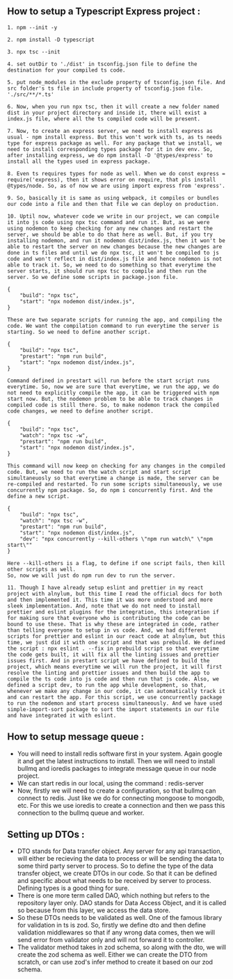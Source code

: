 ## How to setup a Typescript Express project :

```
1. npm --init -y
```

```
2. npm install -D typescript
```

```
3. npx tsc --init
```

```
4. set outDir to './dist' in tsconfig.json file to define the destination for your compiled ts code.
```

```
5. put node_modules in the exclude property of tsconfig.json file. And src folder's ts file in include property of tsconfig.json file. './src/**/*.ts'
```

```
6. Now, when you run npx tsc, then it will create a new folder named dist in your project directory and inside it, there will exist a index.js file, where all the ts compiled code will be present.
```

```
7. Now, to create an express server, we need to install express as usual - npm install express. But this won't work with ts, as ts needs type for express package as well. For any package that we install, we need to install corresponding types package for it in dev env. So, after installing express, we do npm install -D '@types/express' to install all the types used in express package.
```

```
8. Even ts requires types for node as well. When we do const express = require('express), then it shows error on require, that pls install @types/node. So, as of now we are using import express from 'express'.
```

```
9. So, basically it is same as using webpack, it compiles or bundles our code into a file and then that file we can deploy on production.
```

```
10. Uptil now, whatever code we write in our project, we can compile it into js code using npx tsc command and run it. But, as we were using nodemon to keep checking for any new changes and restart the server, we should be able to do that here as well. But, if you try installing nodemon, and run it nodemon dist/index.js, then it won't be able to restart the server on new changes because the new changes are done in ts files and until we do npx tsc, it won't be compiled to js code and won't reflect in dist/index.js file and hence nodemon is not able to track it. So, we need to do something so that everytime the server starts, it should run npx tsc to compile and then run the server. So we define some scripts in package.json file.

{
    "build": "npx tsc",
    "start": "npx nodemon dist/index.js",
}

These are two separate scripts for running the app, and compiling the code. We want the compilation command to run everytime the server is starting. So we need to define another script.

{
    "build": "npx tsc",
    "prestart": "npm run build",
    "start": "npx nodemon dist/index.js",
}

Command defined in prestart will run before the start script runs everytime. So, now we are sure that everytime, we run the app, we do not need to explicitly compile the app, it can be triggered with npm start now. But, the nodemon problem to be able to track changes in compiled code is still there. So, to make nodemon track the compiled code changes, we need to define another script.

{
    "build": "npx tsc",
    "watch": "npx tsc -w",
    "prestart": "npm run build",
    "start": "npx nodemon dist/index.js",
}

This command will now keep on checking for any changes in the compiled code. But, we need to run the watch script and start script simultaneuosly so that everytime a change is made, the server can be re-compiled and restarted. To run some scripts simultaneously, we use concurrently npm package. So, do npm i concurrently first. And the define a new script.

{
    "build": "npx tsc",
    "watch": "npx tsc -w",
    "prestart": "npm run build",
    "start": "npx nodemon dist/index.js",
    "dev": "npx concurrently --kill-others \"npm run watch\" \"npm start\""
}

Here --kill-others is a flag, to define if one script fails, then kill other scripts as well.
So, now we will just do npm run dev to run the server.
```

```
11. Though I have already setup eslint and prettier in my react project with alnylum, but this time I read the official docs for both and then implemented it. This time it was more understood and more sleek implementation. And, note that we do not need to install prettier and eslint plugins for the integration, this integration if for making sure that everyone who is contributing the code can be bound to use these. That is why these are integrated in code, rather than telling everyone to setup in vs code. And, we had different scripts for prettier and eslint in our react code at alnylum, but this time, we just did it with one script and that was prebuild. We defined the script : npx eslint . --fix in prebuild script so that everytime the code gets built, it will fix all the linting issues and prettier issues first. And in prestart script we have defined to build the project, which means everytime we will run the project, it will first resolve the linting and prettier issues and then build the app to compile the ts code into js code and then run that js code. Also, we defined a script dev, to run the app while development, so that, whenever we make any change in our code, it can automatically track it and can restart the app. For this script, we use concurrently package to run the nodemon and start process simultaneously. And we have used simple-import-sort package to sort the import statements in our file and have integrated it with eslint.
```

## How to setup message queue : 

- You will need to install redis software first in your system. Again google it and get the latest instructions to install. Then we will need to install bullmq and ioredis packages to integrate message queue in our node project. 
- We can start redis in our local, using the command : redis-server
- Now, firstly we will need to create a configuration, so that bullmq can connect to redis. Just like we do for connecting mongoose to mongodb, etc. For this we use ioredis to create a connection and then we pass this connection to the bullmq queue and worker.

## Setting up DTOs : 
- DTO stands for Data transfer object. Any server for any api transaction, will either be recieving the data to process or will be sending the data to some third party server to process. So to define the type of the data transfer object, we create DTOs in our code. So that it can be defined and specific about what needs to be received by server to process. Defining types is a good thing for sure. 
- There is one more term called DAO, which nothing but refers to the repository layer only. DAO stands for Data Access Object, and it is called so because from this layer, we access the data store.
- So these DTOs needs to be validated as well. One of the famous library for validation in ts is zod. So, firstly we define dto and then define validation middlewares so that if any wrong data comes, then we will send error from validator only and will not forward it to controller. 
- The validator method takes in zod schema, so along with the dto, we will create the zod schema as well. Either we can create the DTO from scratch, or can use zod's infer method to create it based on our zod schema. 

